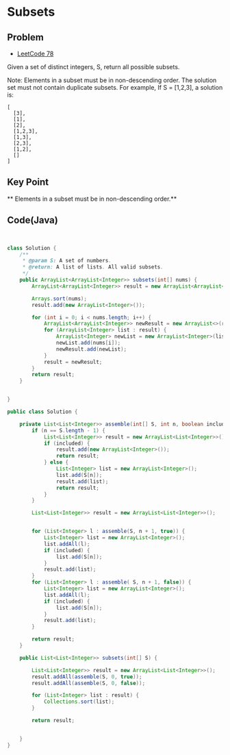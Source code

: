 Subsets
===


Problem
-------

* [LeetCode 78](https://oj.leetcode.com/problems/subsets/)

Given a set of distinct integers, S, return all possible subsets.

Note:
Elements in a subset must be in non-descending order.
The solution set must not contain duplicate subsets.
For example,
If S = [1,2,3], a solution is:

    [
      [3],
      [1],
      [2],
      [1,2,3],
      [1,3],
      [2,3],
      [1,2],
      []
    ]




Key Point
---------

** Elements in a subset must be in non-descending order.**


Code(Java)
----------

```java


class Solution {
    /**
     * @param S: A set of numbers.
     * @return: A list of lists. All valid subsets.
     */
    public ArrayList<ArrayList<Integer>> subsets(int[] nums) {
        ArrayList<ArrayList<Integer>> result = new ArrayList<ArrayList<Integer>>();

        Arrays.sort(nums);
        result.add(new ArrayList<Integer>());

        for (int i = 0; i < nums.length; i++) {
            ArrayList<ArrayList<Integer>> newResult = new ArrayList<>(result);
            for (ArrayList<Integer> list : result) {
                ArrayList<Integer> newList = new ArrayList<Integer>(list);
                newList.add(nums[i]);
                newResult.add(newList);
            }
            result = newResult;
        }
        return result;
    }


}

public class Solution {

    private List<List<Integer>> assemble(int[] S, int n, boolean included) {
        if (n == S.length - 1) {
            List<List<Integer>> result = new ArrayList<List<Integer>>();
            if (included) {
                result.add(new ArrayList<Integer>());
                return result;
            } else {
                List<Integer> list = new ArrayList<Integer>();
                list.add(S[n]);
                result.add(list);
                return result;
            }
        }

        List<List<Integer>> result = new ArrayList<List<Integer>>();


        for (List<Integer> l : assemble(S, n + 1, true)) {
            List<Integer> list = new ArrayList<Integer>();
            list.addAll(l);
            if (included) {
                list.add(S[n]);
            }
            result.add(list);
        }
        for (List<Integer> l : assemble( S, n + 1, false)) {
            List<Integer> list = new ArrayList<Integer>();
            list.addAll(l);
            if (included) {
                list.add(S[n]);
            }
            result.add(list);
        }

        return result;
    }

    public List<List<Integer>> subsets(int[] S) {

        List<List<Integer>> result = new ArrayList<List<Integer>>();
        result.addAll(assemble(S, 0, true));
        result.addAll(assemble(S, 0, false));

        for (List<Integer> list : result) {
            Collections.sort(list);
        }

        return result;


    }
}

```
